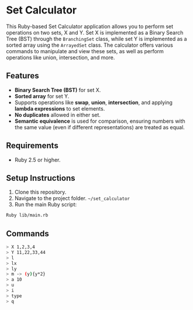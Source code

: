# Set Calculator

This Ruby-based Set Calculator application allows you to perform set operations on two sets, X and Y. Set X is implemented as a Binary Search Tree (BST) through the `BranchingSet` class, while set Y is implemented as a sorted array using the `ArrayedSet` class. The calculator offers various commands to manipulate and view these sets, as well as perform operations like union, intersection, and more.

## Features

- **Binary Search Tree (BST)** for set X.
- **Sorted array** for set Y.
- Supports operations like **swap**, **union**, **intersection**, and applying **lambda expressions** to set elements.
- **No duplicates** allowed in either set.
- **Semantic equivalence** is used for comparison, ensuring numbers with the same value (even if different representations) are treated as equal.

## Requirements

- Ruby 2.5 or higher.

## Setup Instructions

1. Clone this repository.
2. Navigate to the project folder. `~/set_calculator`
3. Run the main Ruby script:

```bash
Ruby lib/main.rb
```

## Commands
```bash
> X 1,2,3,4 
> Y 11,22,33,44
> l
> lx
> ly 
> m -> (y){y*2}
> a 10
> u
> i
> type 
> q
```